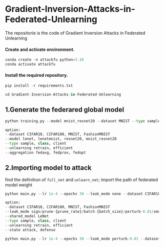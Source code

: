 # Gradient-Inversion-Attacks-in-Federated-Unlearning
The repositorie is the code of Gradient Inversion Attacks in Federated Unlearning

####  Create and activate environment.
```python
conda create -n attackfu python=3.10
conda activate attackfu
```

####  Install the required repository.

```python
pip install -r requirements.txt
```

```python
cd Gradient-Inversion-Attacks-in-Federated-Unlearning
```


## 1.Generate the federared global model

```python
python training.py --model mnist_resnet20 --dataset MNIST --type sample --unlearning retrain --aggregation fedavg
```

```python
option:
--dataset CIFAR10, CIFAR100, MNIST, FashionMNIST
--model lenet, lenetmnist, resnet20, mnist_resnet20
--type sample, class, client
--unlearning retrain, efficient
--aggregation fedavg, fedprox, fedopt
```

## 2.Importing model to attack
find the definition of ```full_net``` and ```unlearn_net```; import the path of federated model weight

```python
python main.py --lr 1e-4 --epochs 30 --leak_mode none --dataset CIFAR10 --batch_size 256 --shared_model LeNet --type sample --unlearning retrain --state attack
```

```python
option:
--dataset CIFAR10, CIFAR100, MNIST, FashionMNIST
--leak_mode sign/prune-{prune_rate}/batch-{batch_size}/perturb-0.01/smooth-0.1
--shared_model LeNet
--type sample, class, client
--unlearning retrain, efficient
--state attack, defense
```

```python
python main.py --lr 1e-4 --epochs 30 --leak_mode perturb-0.01 --dataset CIFAR10 --batch_size 256 --shared_model Resnet20 --type sample --unlearning retrain
```